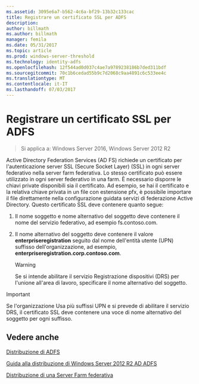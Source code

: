 ```yaml
---
ms.assetid: 3095e6a7-b562-4c6a-bf29-13b32c133cac
title: Registrare un certificato SSL per ADFS
description: 
author: billmath
ms.author: billmath
manager: femila
ms.date: 05/31/2017
ms.topic: article
ms.prod: windows-server-threshold
ms.technology: identity-adfs
ms.openlocfilehash: 12f544ad0d037c4ae7a9789238186b7ded311bdf
ms.sourcegitcommit: 70c1b6cedad55b9c7d2068c9aa4891c6c533ee4c
ms.translationtype: MT
ms.contentlocale: it-IT
ms.lasthandoff: 07/03/2017
---
```

# <a name="enroll-an-ssl-certificate-for-ad-fs"></a>Registrare un certificato SSL per ADFS

>Si applica a: Windows Server 2016, Windows Server 2012 R2

Active Directory Federation Services \(AD FS\) richiede un certificato per l'autenticazione server SSL (Secure Socket Layer) \(SSL\) in ogni server federativo nella server farm federativa. Lo stesso certificato può essere utilizzato in ogni server federativo in una farm. È necessario disporre le chiavi private disponibili sia il certificato. Ad esempio, se hai il certificato e la relativa chiave privata in un file con estensione pfx, è possibile importare il file direttamente nella configurazione guidata servizi di federazione Active Directory. Questo certificato SSL deve contenere quanto segue:  
  
1.  Il nome soggetto e nome alternativo del soggetto deve contenere il nome del servizio federativo, ad esempio fs.contoso.com.  
  
2.  Il nome alternativo del soggetto deve contenere il valore **enterpriseregistration** seguito dal nome dell'entità utente \(UPN\) suffisso dell'organizzazione, ad esempio, **enterpriseregistration.corp.contoso.com**.  
  
    > [!WARNING]  
    > Se si intende abilitare il servizio Registrazione dispositivi \(DRS\) per l'unione all'area di lavoro, specificare il nome alternativo del soggetto.  
  
> [!IMPORTANT]  
> Se l'organizzazione Usa più suffissi UPN e si prevede di abilitare il servizio DRS, il certificato SSL deve contenere una voce di nome alternativo del soggetto per ogni suffisso.  
  
## <a name="see-also"></a>Vedere anche
[Distribuzione di ADFS](../../ad-fs/AD-FS-Deployment.md)  

[Guida alla distribuzione di Windows Server 2012 R2 AD ADFS](../../ad-fs/deployment/Windows-Server-2012-R2-AD-FS-Deployment-Guide.md)  
 
[Distribuzione di una Server Farm federativa](../../ad-fs/deployment/Deploying-a-Federation-Server-Farm.md)  
  
  

